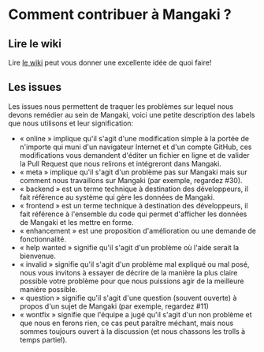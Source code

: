 # Comment contribuer à Mangaki ?

## Lire le wiki

Lire [le wiki](https://github.com/mangaki/mangaki/wiki) peut vous donner une excellente idée de quoi faire!

## Les issues

Les issues nous permettent de traquer les problèmes sur lequel nous devons remédier au sein de Mangaki, voici une petite description des labels que nous utilisons et leur signification:

- « online » implique qu'il s'agit d'une modification simple à la portée de n'importe qui muni d'un navigateur Internet et d'un compte GitHub, ces modifications vous demandent d'éditer un fichier en ligne et de valider la Pull Request que nous relirons et intégreront dans Mangaki.
- « meta » implique qu'il s'agit d'un problème pas sur Mangaki mais sur comment nous travaillons sur Mangaki (par exemple, regardez #30).
- « backend » est un terme technique à destination des développeurs, il fait référence au système qui gère les données de Mangaki.
- « frontend » est un terme technique à destination des développeurs, il fait référence à l'ensemble du code qui permet d'afficher les données de Mangaki et les mettre en forme.
- « enhancement » est une proposition d'amélioration ou une demande de fonctionnalité.
- « help wanted » signifie qu'il s'agit d'un problème où l'aide serait la bienvenue.
- « invalid » signifie qu'il s'agit d'un problème mal expliqué ou mal posé, nous vous invitons à essayer de décrire de la manière la plus claire possible votre problème pour que nous puissions agir de la meilleure manière possible.
- « question » signifie qu'il s'agit d'une question (souvent ouverte) à propos d'un sujet de Mangaki (par exemple, regardez #11)
- « wontfix » signifie que l'équipe a jugé qu'il s'agit d'un non problème et que nous en ferons rien, ce cas peut paraître méchant, mais nous sommes toujours ouvert à la discussion (et nous chassons les trolls à temps partiel).
